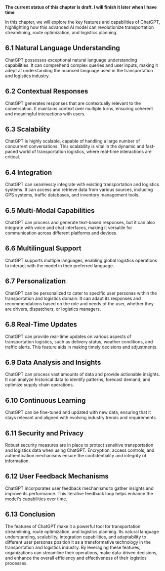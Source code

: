 **The current status of this chapter is draft. I will finish it later when I have time**

In this chapter, we will explore the key features and capabilities of ChatGPT, highlighting how this advanced AI model can revolutionize transportation streamlining, route optimization, and logistics planning.

6.1 Natural Language Understanding
----------------------------------

ChatGPT possesses exceptional natural language understanding capabilities. It can comprehend complex queries and user inputs, making it adept at understanding the nuanced language used in the transportation and logistics industry.

6.2 Contextual Responses
------------------------

ChatGPT generates responses that are contextually relevant to the conversation. It maintains context over multiple turns, ensuring coherent and meaningful interactions with users.

6.3 Scalability
---------------

ChatGPT is highly scalable, capable of handling a large number of concurrent conversations. This scalability is vital in the dynamic and fast-paced world of transportation logistics, where real-time interactions are critical.

6.4 Integration
---------------

ChatGPT can seamlessly integrate with existing transportation and logistics systems. It can access and retrieve data from various sources, including GPS systems, traffic databases, and inventory management tools.

6.5 Multi-Modal Capabilities
----------------------------

ChatGPT can process and generate text-based responses, but it can also integrate with voice and chat interfaces, making it versatile for communication across different platforms and devices.

6.6 Multilingual Support
------------------------

ChatGPT supports multiple languages, enabling global logistics operations to interact with the model in their preferred language.

6.7 Personalization
-------------------

ChatGPT can be personalized to cater to specific user personas within the transportation and logistics domain. It can adapt its responses and recommendations based on the role and needs of the user, whether they are drivers, dispatchers, or logistics managers.

6.8 Real-Time Updates
---------------------

ChatGPT can provide real-time updates on various aspects of transportation logistics, such as delivery status, weather conditions, and traffic alerts. This feature aids in making timely decisions and adjustments.

6.9 Data Analysis and Insights
------------------------------

ChatGPT can process vast amounts of data and provide actionable insights. It can analyze historical data to identify patterns, forecast demand, and optimize supply chain operations.

6.10 Continuous Learning
------------------------

ChatGPT can be fine-tuned and updated with new data, ensuring that it stays relevant and aligned with evolving industry trends and requirements.

6.11 Security and Privacy
-------------------------

Robust security measures are in place to protect sensitive transportation and logistics data when using ChatGPT. Encryption, access controls, and authentication mechanisms ensure the confidentiality and integrity of information.

6.12 User Feedback Mechanisms
-----------------------------

ChatGPT incorporates user feedback mechanisms to gather insights and improve its performance. This iterative feedback loop helps enhance the model's capabilities over time.

6.13 Conclusion
---------------

The features of ChatGPT make it a powerful tool for transportation streamlining, route optimization, and logistics planning. Its natural language understanding, scalability, integration capabilities, and adaptability to different user personas position it as a transformative technology in the transportation and logistics industry. By leveraging these features, organizations can streamline their operations, make data-driven decisions, and enhance the overall efficiency and effectiveness of their logistics processes.
